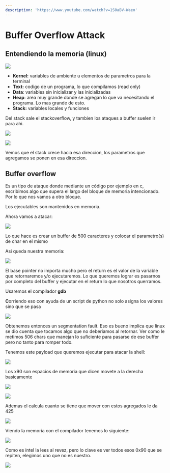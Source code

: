 ```yaml
---
description: 'https://www.youtube.com/watch?v=1S0aBV-Waeo'
---
```


# Buffer Overflow Attack

## Entendiendo la memoria \(linux\)

![](../../.gitbook/assets/imagen%20%28376%29.png)

* **Kernel:** variables de ambiente u elementos de parametros para la terminal
* **Text:** codigo de un programa, lo que compilamos \(read only\)
* **Data**: variables sin inicializar y las inicializadas
* **Heap**: area muy grande donde se agregan lo que va necesitando el programa. Lo mas grande de esto.
* **Stack:** variables locales y funciones

Del stack sale el stackoverflow, y tambien los ataques a buffer suelen ir para ahi.

![](../../.gitbook/assets/imagen%20%28366%29.png)

![](../../.gitbook/assets/imagen%20%28386%29.png)

Vemos que el stack crece hacia esa direccion, los parametros que agregamos se ponen en esa direccion.

## Buffer overflow

Es un tipo de ataque donde mediante un código por ejemplo en c, escribimos algo que supera el largo del bloque de memoria intencionado. Por lo que nos vamos a otro bloque.

Los ejecutables son mantenidos en memoria.

Ahora vamos a atacar:

![](../../.gitbook/assets/imagen%20%28389%29.png)

Lo que hace es crear un buffer de 500 caracteres y colocar el parametro\(s\) de char en el mismo

Asi queda nuestra memoria:

![](../../.gitbook/assets/imagen%20%28385%29.png)

El base pointer no importa mucho pero el return es el valor de la variable que retornaremos y/o ejecutaremos. Lo que queremos lograr es pasarnos por completo del buffer y ejecutar en el return lo que nosotros querramos.

Usaremos el compilador **gdb**

**C**orriendo eso con ayuda de un script de python no solo asigna los valores sino que se pasa

![](../../.gitbook/assets/imagen%20%28387%29.png)

Obtenemos entonces un segmentation fault. Eso es bueno implica que linux se dio cuenta que tocamos algo que no deberiamos al retornar. Ver como le metimos 506 chars que manejan lo suficiente para pasarse de ese buffer pero no tanto para romper todo.

Tenemos este payload que queremos ejecutar para atacar la shell:

![](../../.gitbook/assets/imagen%20%28384%29.png)

Los x90 son espacios de memoria que dicen movete a la derecha basicamente

![](../../.gitbook/assets/imagen%20%28383%29.png)

![](../../.gitbook/assets/imagen%20%28392%29.png)

Ademas el calcula cuanto se tiene que mover con estos agregados le da 425 

![](../../.gitbook/assets/imagen%20%28391%29.png)

Viendo la memoria con el compilador tenemos lo siguiente:

![](../../.gitbook/assets/imagen%20%28390%29.png)

Como es intel la lees al revez, pero lo clave es ver todos esos 0x90 que se repiten, elegimos uno que no es nuestro.

![](../../.gitbook/assets/imagen%20%28388%29.png)




